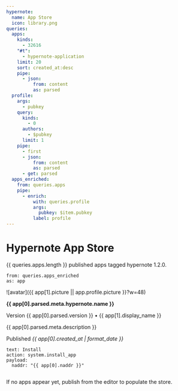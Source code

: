 ```yaml
---
hypernote:
  name: App Store
  icon: library.png
queries:
  apps:
    kinds:
      - 32616
    "#t":
      - hypernote-application
    limit: 20
    sort: created_at:desc
    pipe:
      - json:
          from: content
          as: parsed
  profile:
    args:
      - pubkey
    query:
      kinds:
        - 0
      authors:
        - $pubkey
      limit: 1
    pipe:
      - first
      - json:
          from: content
          as: parsed
      - get: parsed
  apps_enriched:
    from: queries.apps
    pipe:
      - enrich:
          with: queries.profile
          args:
            pubkey: $item.pubkey
          label: profile
---
```

# Hypernote App Store

{{ queries.apps.length }} published apps tagged hypernote 1.2.0.

```each.start
from: queries.apps_enriched
as: app
```
![avatar]({{ app[1].picture || app.profile.picture }}?w=48)

__{{ app[0].parsed.meta.hypernote.name }}__

Version {{ app[0].parsed.version }} • {{ app[1].display_name }}

{{ app[0].parsed.meta.description }}

Published _{{ app[0].created_at | format_date }}_

```button
text: Install
action: system.install_app
payload:
  naddr: "{{ app[0].naddr }}"
```

```each.end
```

If no apps appear yet, publish from the editor to populate the store.
